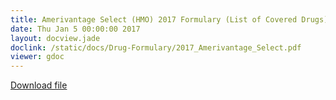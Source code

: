 ```yaml
---
title: Amerivantage Select (HMO) 2017 Formulary (List of Covered Drugs)
date: Thu Jan 5 00:00:00 2017
layout: docview.jade
doclink: /static/docs/Drug-Formulary/2017_Amerivantage_Select.pdf
viewer: gdoc
---
```


[Download file](/static/docs/Drug-Formulary/2017_Amerivantage_Select.pdf)
